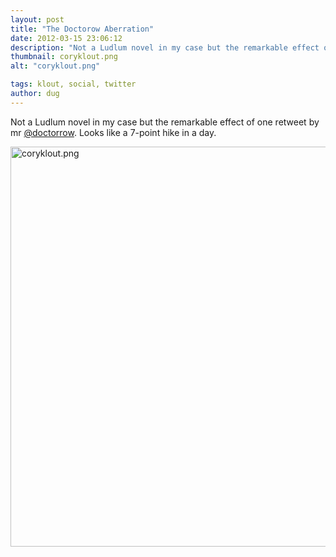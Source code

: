 ```yaml
---
layout: post
title: "The Doctorow Aberration"
date: 2012-03-15 23:06:12
description: "Not a Ludlum novel in my case but the remarkable effect of one retweet by mr @doctorrow. Looks like a 7-point hike in a day&#8230;."
thumbnail: coryklout.png
alt: "coryklout.png"

tags: klout, social, twitter
author: dug
---
```


<p>Not a Ludlum novel in my case but the remarkable effect of one retweet by mr <a href="http://twitter.com/doctorow">@doctorrow</a>. Looks like a 7-point hike in a day.</p>

<p><a href="http://donkeyontheedge.com/assets_c/2012/03/coryklout-694.html" onclick="window.open('http://donkeyontheedge.com/assets_c/2012/03/coryklout-694.html','popup','width=632,height=224,scrollbars=no,resizable=no,toolbar=no,directories=no,location=no,menubar=no,status=no,left=0,top=0'); return false"><img src="http://donkeyontheedge.com/assets_c/2012/03/coryklout-thumb-580x205-694.png" width="640" foo="205" alt="coryklout.png"  style="" /></a></p>
